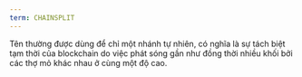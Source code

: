 ```yaml
---
term: CHAINSPLIT
---
```


Tên thường được dùng để chỉ một nhánh tự nhiên, có nghĩa là sự tách biệt tạm thời của blockchain do việc phát sóng gần như đồng thời nhiều khối bởi các thợ mỏ khác nhau ở cùng một độ cao.